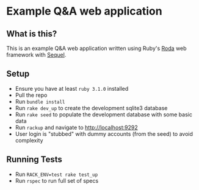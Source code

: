 # Example Q&A web application

## What is this?

This is an example Q&A web application written using Ruby's [Roda](https://roda.jeremyevans.net/) web framework with [Sequel](https://sequel.jeremyevans.net/).


## Setup

- Ensure you have at least `ruby 3.1.0` installed
- Pull the repo
- Run `bundle install`
- Run `rake dev_up` to create the development sqlite3 database
- Run `rake seed` to populate the development database with some basic data
- Run `rackup` and navigate to [http://localhost:9292](http://localhost:9292)
- User login is "stubbed" with dummy accounts (from the seed) to avoid complexity


## Running Tests

- Run `RACK_ENV=test rake test_up`
- Run `rspec` to run full set of specs

